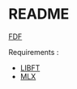 # README #

[FDF](https://mega.nz/#!81ARmRYA!acTk-SUxkW1jUdDDu6pZyGABiXiPy2t1fhwtJ92QEp4)

Requirements :  
* [LIBFT](https://bitbucket.org/Tbouder/libft)  
* [MLX](https://bitbucket.org/workat42/minilibx_macos)
